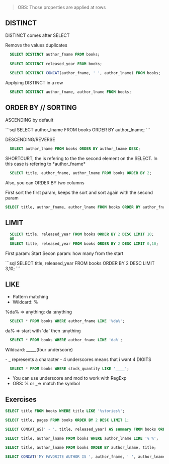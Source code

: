 >OBS: Those properties are applied at rows

## DISTINCT

<p>DISTINCT comes after SELECT</p>
<p>Remove the values duplicates</p>

```sql
  SELECT DISTINCT author_fname FROM books;
  
  SELECT DISTINCT released_year FROM books;
  
  SELECT DISTINCT CONCAT(author_fname, ' ', author_lname) FROM books;
```

<p>Applying DISTINCT in a row</p>

```sql
  SELECT DISTINCT author_fname, author_lname FROM books;
```

## ORDER BY // SORTING

<p>ASCENDING by default</p>
```sql 
  SELECT author_lname FROM books ORDER BY author_lname;
```

<p>DESCENDING/REVERSE</p>

```sql 
  SELECT author_lname FROM books ORDER BY author_lname DESC;
```

<p>SHORTCURT, the is refering to the the second element on the SELECT. In this case is refering to *author_fname*</p>

```sql 
  SELECT title, author_fname, author_lname FROM books ORDER BY 2;
```

<p>Also, you can ORDER BY two columns</p>
<p>First sort the first param, keeps the sort and sort again with the second param</p>

```sql
SELECT title, author_fname, author_lname FROM books ORDER BY author_fname, author_lname;
```

## LIMIT


```sql
  SELECT title, released_year FROM books ORDER BY 2 DESC LIMIT 10;
  OR
  SELECT title, released_year FROM books ORDER BY 2 DESC LIMIT 0,10;
```

<p>First param: Start Secon param: how many from the start</p>
```sql
  SELECT title, released_year FROM books ORDER BY 2 DESC LIMIT 3,10;
```

## LIKE
- Pattern matching
- Wildcard: % 
<p>%da% => anything: da :anything</p >

```sql
  SELECT * FROM books WHERE author_fname LIKE '%da%';
```

<p>da% => start with 'da' then :anything</p >

```sql
  SELECT * FROM books WHERE author_fname LIKE 'da%';
```

<p>Wildcard: _____(four underscore)</p>
- _ represents a character
- 4 underscores means that i want 4 DIGITS

```sql
  SELECT * FROM books WHERE stock_quantity LIKE '____';
```

- You can use underscore and mod to work with RegExp
- OBS: \% or \_=> match the symbol 


## Exercises

```sql
SELECT title FROM books WHERE title LIKE '%stories%';

SELECT title, pages FROM books ORDER BY 2 DESC LIMIT 1;

SELECT CONCAT_WS(' - ', title, released_year) AS summary FROM books ORDER BY released_year DESC LIMIT 0,3; 

SELECT title, author_lname FROM books WHERE author_lname LIKE '% %';

SELECT title, author_lname FROM books ORDER BY author_lname, title;

SELECT CONCAT('MY FAVORITE AUTHOR IS ', author_fname, ' ', author_lname) AS yell FROM books ORDER BY author_lname;
```
